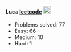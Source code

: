 #### Luca  [leetcode](https://leetcode-cn.com/u/luca-i/)  <img src="https://raw.githubusercontent.com/MartinHeinz/MartinHeinz/master/wave.gif" width="20px">

* Problems solved: 77
* Easy: 66
* Medium: 10
* Hard: 1
